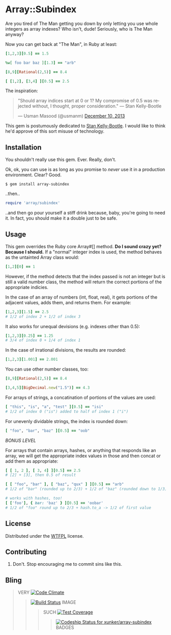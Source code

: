 # Array::Subindex

Are you tired of The Man getting you down by only letting you use whole
integers as array indexes? Who isn't, dude! Seriously, who is The Man anyway?

Now you can get back at "The Man", in Ruby at least:

```ruby
[1,2,3][0.5] == 1.5

%w[ foo bar baz ][1.3] == "arb"

[8,9][Rational(2,5)] == 8.4

[ [1,2], [3,4] ][0.5] == 2.5
``` 

The inspiration:

<blockquote class="twitter-tweet" lang="en"><p>&quot;Should array indices start at 0 or 1? My compromise of 0.5 was rejected without, I thought, proper consideration.&quot; — Stan Kelly-Bootle</p>&mdash; Usman Masood (@usmanm) <a href="https://twitter.com/usmanm/statuses/410449694603485184">December 10, 2013</a></blockquote><script async src="//platform.twitter.com/widgets.js" charset="utf-8"></script>

This gem is postumously dedicated to <a href="http://en.wikipedia.org/wiki/Stan_Kelly-Bootle">Stan Kelly-Bootle</a>. I would like to think he'd approve of this sort misuse of technology.

## Installation

You shouldn't really use this gem. Ever. Really, don't.

Ok, ok, you can use is as long as you promise to *never* use it in a
production environment. Clear?  Good.

    $ gem install array-subindex

..then..

```ruby
require 'array/subindex'
```

..and then go pour yourself a stiff drink because, baby, you're going to need it. In fact, you should make it a double just to be safe.

## Usage

This gem overrides the Ruby core Array#[] method. **Do I sound crazy yet? Because I should.** If a
"normal" integer index is used, the method behaves as the untainted Array class would:

```ruby
[1,2][0] == 1
```

However, if the method detects that the index passed is not an integer
but is still a valid number class, the method will return the correct portions of the appropriate indicies.

In the case of an array of numbers (int, float, real), it gets portions of the
adjacent values, adds them, and returns them. For example:

```ruby
[1,2,3][1.5] == 2.5
# 1/2 of index 2 + 1/2 of index 3
```

It also works for unequal devisions (e.g. indexes other than 0.5):

```ruby
[1,2,3][0.25] == 1.25
# 3/4 of index 0 + 1/4 of index 1
```

In the case of irrational divisions, the results are rounded:

```ruby
[1,2,3][1.001] == 2.001
```

You can use other number classes, too:

```ruby
[8,9][Rational(2,5)] == 8.4

[3,4,5][BigDecimal.new("1.5")] == 4.3
```

For arrays of strings, a concatination of portions of the values are used:

```ruby
[ "this", "is", "a", "test" ][0.5] == "isi"
# 1/2 of index 0 ("is") added to half of index 1 ("i")
```

For unevenly dividable strings, the index is rounded down:

```ruby
[ "foo", "bar", "baz" ][0.5] == "oob"
```

_BONUS LEVEL_

For arrays that contain arrays, hashes, or anything that responds like an
array, we will get the appropriate index values in those and then concat
or add them as appropriate:

```ruby
[ [ 1, 2 ], [ 3, 4] ][0.5] == 2.5
# [2] + [3], then 0.5 of result

[ [ "foo", "bar" ], [ "baz", "qux" ] ][0.5] == "arb"
# 1/2 of "bar" (rounded up to 2/3) + 1/2 of "baz" (rounded down to 1/3)

# works with hashes, too!
[ ['foo'], { bar: 'baz' } ][0.5] == 'oobar'
# 1/2 of "foo" round up to 2/3 + hash.to_a -> 1/2 of first value
```

## License

Distributed under the [WTFPL](https://github.com/rlespinasse/WTFPL) license.

## Contributing

1. Don't. Stop encouraging me to commit sins like this.

## Bling

> VERY [![Code Climate](https://codeclimate.com/github/xunker/array-subindex/badges/gpa.svg)](https://codeclimate.com/github/xunker/array-subindex)
> > [![Build Status](https://travis-ci.org/xunker/array-subindex.png?branch=master)](https://travis-ci.org/xunker/array-subindex) IMAGE
> > > SUCH [![Test Coverage](https://codeclimate.com/github/xunker/array-subindex/badges/coverage.svg)](https://codeclimate.com/github/xunker/array-subindex)
> > > > [ ![Codeship Status for xunker/array-subindex](https://www.codeship.io/projects/6fb16c30-10fb-0132-f222-0e0e1e0e9e00/status)](https://www.codeship.io/projects/32954) BADGES
